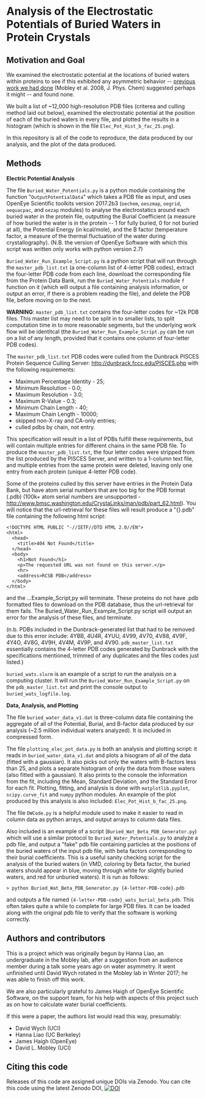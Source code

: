 # Analysis of the Electrostatic Potentials of Buried Waters in Protein Crystals

Motivation and Goal
-------------------

We examined the electrostatic potential at the locations of buried waters within proteins to see if this exhibited any asymmetric behavior -- [previous work we had done](http://pubs.acs.org/doi/abs/10.1021/jp709958f) (Mobley et al. 2008, J. Phys. Chem) suggested perhaps it might -- and found none. 

We built a list of ~12,000 high-resolution PDB files (criterea and culling method laid out below), examined the electrostatic potential at the position of each of the buried waters in every file, and plotted the results in a histogram (which is shown in the file `Elec_Pot_Hist_b_fac_25.png`).

In this repository is all of the code to reproduce, the data produced by our analysis, and the plot of the data produced.

Methods
-------

**Electric Potential Analysis**

The file `Buried_Water_Potentials.py` is a python module containing the function "`OutputPotentialData`" which takes a PDB file as input, and uses OpenEye Scientific toolkits version 2017.2b3 (`oechem`, `oeszmap`, `oegrid`, `oequacpac`, and `oezap` modules) to analyse the electrostatics around each buried water in the protein file, outputting the Burial Coefficient (a measure of how buried the water is in the protein -- 1 for fully buried, 0 for not buried at all), the Potential Energy (in kcal/mole), and the B factor (temperature factor, a measure of the thermal fluctuation of the water during crystallography). (N.B. the version of OpenEye Software with which this script was written only works with python version 2.7)

`Buried_Water_Run_Example_Script.py` is a python script that will run through the `master_pdb_list.txt` (a one-column list of 4-letter PDB codes), extract the four-letter PDB code from each line, download the corresponding file from the Protein Data Bank, run the `Buried_Water_Potentials`  module `f` function on it (which will output a file containing analysis information, or output an error, if there is a problem reading the file), and delete the PDB file, before moving on to the next.

__WARNING__: `master_pdb_list.txt` contains the four-letter codes for ~12k PDB files. This master list may need to be split in to smaller lists, to split computation time in to more reasonable segments, but the underlying work flow will be identitcal (the `Buried_Water_Run_Example_Script.py` can be run on a list of any length, provided that it contains one column of four-letter PDB codes). 

The `master_pdb_list.txt` PDB codes were culled from the Dunbrack PISCES Protein Sequence Culling Server: http://dunbrack.fccc.edu/PISCES.php with the following requirements: 
- Maximum Percentage Identity - 25; 
- Minimum Resolution - 0.0; 
- Maximum Resolution - 3.0; 
- Maximum R-Value - 0.3; 
- Minimum Chain Length - 40; 
- Maximum Chain Length - 10000; 
- skipped non-X-ray and CA-only entries; 
- culled pdbs by chain, not entry. 

This specification will result in a list of PDBs fulfill these requirements, but will contain multiple entries for different chains in the same PDB file. To produce the `master_pdb_list.txt`, the four letter codes were stripped from the list produced by the PISCES Server, and written to a 1-column text file, and multiple entries from the same protein were deleted, leaving only one entry from each protein (unique 4-letter PDB code).

Some of the proteins culled by this server have entries in the Protein Data Bank, but have atom serial numbers that are too big for the PDB format (.pdb) (100k+ atom serial numbers are unsupported - http://www.bmsc.washington.edu/CrystaLinks/man/pdb/part_62.html). You will notice that the url-retrieval for these files will result produce a "{}.pdb" file containing the following html script:

```
<!DOCTYPE HTML PUBLIC "-//IETF//DTD HTML 2.0//EN">
<html>
  <head>
    <title>404 Not Found</title>
  </head>
  <body>
    <h1>Not Found</h1>
    <p>The requested URL was not found on this server.</p>
    <hr>
    <address>RCSB PDB</address>
  </body>
</html>
```

and the ...Example_Script,py will terminate. These proteins do not have .pdb formatted files to download on the PDB database, thus the url-retrieval for them fails. The Buried_Water_Run_Example_Script.py script will output an error for the analysis of these files, and terminate.

(n.b. PDBs included in the Dunbrack-generated list that had to be removed due to this error include: 
4YBB, 4U4R, 4YUU, 4V99, 4V70, 4V88, 4V9F, 4Y4O, 4V8G, 4V9H, 4V4M, 4V9P, and 4V90. 
`pdb_master_list.txt` essentially contains the 4-letter PDB codes generated by Dunbrack with the specifications mentioned, trimmed of any duplicates and the files codes just listed.)

`buried_wats.slurm` is an example of a script to run the analysis on a computing cluster. It will run the `Buried_Water_Run_Example_Script.py` on the `pdb_master_list.txt` and print the console output to `buried_wats_logfile.log`. 

**Data, Analysis, and Plotting**

The file `buried_water_data_v1.dat` is three-column data file containing the aggregate of all of the Potential, Burial, and B-factor data produced by our analysis (~2.5 million individual waters analyzed). It is included in compressed form.

The file `plotting_elec_pot_data.py` is both an analysis and plotting script: it reads in `buried_water_data_v1.dat` and plots a hisogram of all of the data (fitted with a gaussian). It also picks out only the waters with B-factors less than 25, and plots a separate histogram of only the data from those waters (also fitted with a gaussian). It also prints to the console the information from the fit, including the Mean, Standard Deviation, and the Standard Error for each fit. Plotting, fitting, and analysis is done with `matplotlib.pyplot`, `scipy.curve_fit` and `numpy` python modules. An example of the plot produced by this analysis is also included: `Elec_Pot_Hist_b_fac_25.png`.

The file `DWCode.py` is a helpful module used to make it easier to read in column data as python arrays, and output arrays to column data files.

Also included is an example of a script (`Buried_Wat_Beta_PDB_Generator.py`) which will use a similar protocol to `Buried_Water_Potentials.py` to analyze a pdb file, and output a "fake" pdb file containing particles at the positions of the buried waters of the input pdb file, with beta factors corresponding to their burial coefficients. This is a useful sanity checking script for the analysis of the buried waters (in VMD, coloring by Beta factor, the buried waters should appear in blue, moving through white for slightly buried waters, and red for unburied waters). It is run as follows:

`> python Buried_Wat_Beta_PDB_Generator.py {4-letter-PDB-code}.pdb`

and outputs a file named `{4-letter-PDB-code}_wats_burial_beta.pdb`. This often takes quite a while to complete for large PDB files. It can be loaded along with the original pdb file to verify that the software is working correctly.

## Authors and contributors

This is a project which was originally begun by Hanna Liao, an undergraduate in the Mobley lab, after a suggestion from an audience member during a talk some years ago on water asymmetry. It went unfinished until David Wych rotated in the Mobley lab in Winter 2017; he was able to finish off this work.

We are also particularly grateful to James Haigh of OpenEye Scientific Software, on the support team, for his help with aspects of this project such as on how to calculate water burial coefficients.

If this were a paper, the authors list would read this way, presumably:
- David Wych (UCI)
- Hanna Liao (UC Berkeley)
- James Haigh (OpenEye)
- David L. Mobley (UCI)

## Citing this code

Releases of this code are assigned unique DOIs via Zenodo.
You can cite this code using the latest Zenodo DOI, [![DOI](https://zenodo.org/badge/81265748.svg)](https://zenodo.org/badge/latestdoi/81265748)

